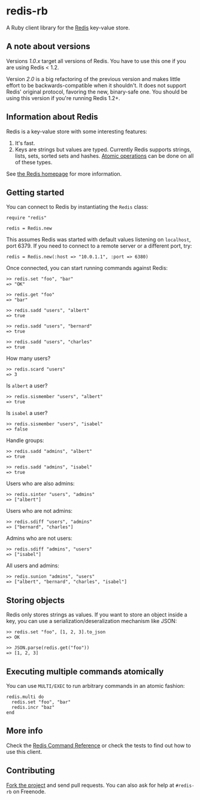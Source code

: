 # redis-rb

A Ruby client library for the [Redis](http://code.google.com/p/redis) key-value store.

## A note about versions

Versions *1.0.x* target all versions of Redis. You have to use this one if you are using Redis < 1.2.

Version *2.0* is a big refactoring of the previous version and makes little effort to be
backwards-compatible when it shouldn't. It does not support Redis' original protocol, favoring the
new, binary-safe one. You should be using this version if you're running Redis 1.2+.

## Information about Redis

Redis is a key-value store with some interesting features:

1. It's fast.
2. Keys are strings but values are typed. Currently Redis supports strings, lists, sets, sorted sets and hashes. [Atomic operations](http://code.google.com/p/redis/wiki/CommandReference) can be done on all of these types.

See [the Redis homepage](http://code.google.com/p/redis/wiki/README) for more information.

## Getting started

You can connect to Redis by instantiating the `Redis` class:

    require "redis"

    redis = Redis.new

This assumes Redis was started with default values listening on `localhost`, port 6379. If you need to connect to a remote server or a different port, try:

    redis = Redis.new(:host => "10.0.1.1", :port => 6380)

Once connected, you can start running commands against Redis:

    >> redis.set "foo", "bar"
    => "OK"

    >> redis.get "foo"
    => "bar"

    >> redis.sadd "users", "albert"
    => true

    >> redis.sadd "users", "bernard"
    => true

    >> redis.sadd "users", "charles"
    => true

How many users?

    >> redis.scard "users"
    => 3

Is `albert` a user?

    >> redis.sismember "users", "albert"
    => true

Is `isabel` a user?

    >> redis.sismember "users", "isabel"
    => false

Handle groups:

    >> redis.sadd "admins", "albert"
    => true

    >> redis.sadd "admins", "isabel"
    => true

Users who are also admins:

    >> redis.sinter "users", "admins"
    => ["albert"]

Users who are not admins:

    >> redis.sdiff "users", "admins"
    => ["bernard", "charles"]

Admins who are not users:

    >> redis.sdiff "admins", "users"
    => ["isabel"]

All users and admins:

    >> redis.sunion "admins", "users"
    => ["albert", "bernard", "charles", "isabel"]


## Storing objects

Redis only stores strings as values. If you want to store an object inside a key, you can use a serialization/deseralization mechanism like JSON:

    >> redis.set "foo", [1, 2, 3].to_json
    => OK

    >> JSON.parse(redis.get("foo"))
    => [1, 2, 3]

## Executing multiple commands atomically

You can use `MULTI/EXEC` to run arbitrary commands in an atomic fashion:

    redis.multi do
      redis.set "foo", "bar"
      redis.incr "baz"
    end

## More info

Check the [Redis Command Reference](http://code.google.com/p/redis/wiki/CommandReference) or check the tests to find out how to use this client.

## Contributing

[Fork the project](http://github.com/ezmobius/redis-rb) and send pull requests. You can also ask for help at `#redis-rb` on Freenode.
